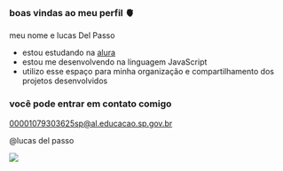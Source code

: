 ### boas vindas ao meu perfil 🫀

meu nome e lucas Del Passo

- estou estudando na [alura](https://www.alura.com.br)
- estou me desenvolvendo na linguagem JavaScript 
- utilizo esse espaço para minha organização e compartilhamento dos projetos desenvolvidos 

### você pode entrar em contato comigo

00001079303625sp@al.educacao.sp.gov.br

@lucas del passo

![](https://media1.tenor.com/m/M28y2LcXzP0AAAAd/catching-cow-tyler-kijac.gif)
